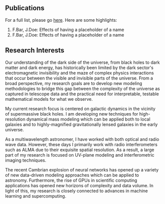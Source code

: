 ## Publications

For a full list, please go [here](https://ui.adsabs.harvard.edu/search/q=author%3A%22Yantovski-Barth%2C%20M.%20J.%22&sort=date%20desc%2C%20bibcode%20desc&p_=0).
Here are some highlights:

1. F.Bar, J.Doe: Effects of having a placeholder of a name
2. F.Bar, J.Doe: Effects of having a placeholder of a name

## Research Interests
Our understanding of the dark side of the universe, from black holes to dark matter and dark energy, has historically been limited by the dark sector's electromagnetic invisibility and the maze of complex physics interactions that occur between the visible and invisible parts of the universe. From a broad perspective, my research goals are to develop new modeling methodologies to bridge this gap between the complexity of the universe as captured in telescope data and the practical need for interpretable, testable mathematical models for what we observe. 

My current research focus is centered on galactic dynamics in the vicinity of supermassive black holes. I am developing new techniques for high-resolution dynamical mass modeling which can be applied both to local galaxies and to highly-magnified gravitationally lensed galaxies in the early universe.

As a multiwavelength astronomer, I have worked with both optical and radio wave data. However, these days I primarily work with radio interferometers such as ALMA due to their exquisite spatial resolution. As a result, a large part of my research is focused on UV-plane modeling and interferometric imaging techniques. 

The recent Cambrian explosion of neural networks has opened up a variety of new data-driven modeling approaches which can be applied to astronomy. Furthermore, the rise of GPUs in scientific computing applications has opened new horizons of complexity and data volume. In light of this, my research is closely connected to advances in machine learning and supercomputing.
